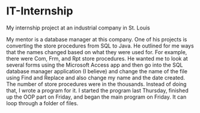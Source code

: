 # IT-Internship
My internship project at an industrial company in St. Louis

My mentor is a database manager at this company. One of his projects is converting the store procedures from  SQL to Java. He outlined for me ways that the names changed based on what they were used for. For example, there were Com, Frm, and Rpt store procedures. He wanted me to look at several forms using the Microsoft Access app and then go into the SQL database manager application (I believe) and change the name of the file using Find and Replace and also change my name and the date created. The number of store procedures were in the thousands. Instead of doing that, I wrote a program for it. I started the program last Thursday, finished up the OOP part on Friday, and began the main program on Friday. It can loop through a folder of files.
